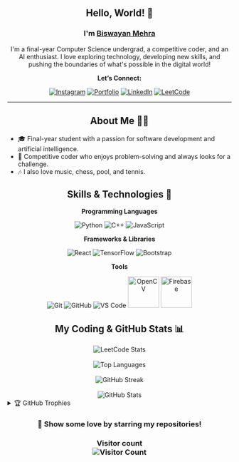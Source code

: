 <h2 align="center">Hello, World! 👋</h2>
<h3 align="center">I'm <a href="https://vercel.com/"><b>Biswayan Mehra</b></a></h3>

<p align="center">I'm a final-year Computer Science undergrad, a competitive coder, and an AI enthusiast. I love exploring technology, developing new skills, and pushing the boundaries of what's possible in the digital world!</p>

<p align="center"><strong>Let’s Connect:</strong></p>

<p align="center">
  <a href="https://www.instagram.com/biswayan.mehra/profilecard/?igsh=dmJmenZsZjVwbDQz"><img src="https://img.icons8.com/clouds/100/fa314a/instagram-new--v2.png" alt="Instagram" /></a>
  <a href="https://vercel.com/"><img src="https://img.icons8.com/clouds/100/000000/link.png" alt="Portfolio" /></a>
  <a href="https://www.linkedin.com/in/biswayan-mehra/"><img src="https://img.icons8.com/clouds/100/linkedin.png" alt="LinkedIn" /></a>
  <a href="https://leetcode.com/u/DRACODER"><img src="https://img.icons8.com/external-tal-revivo-shadow-tal-revivo/70/external-level-up-your-coding-skills-and-quickly-land-a-job-logo-shadow-tal-revivo.png" alt="LeetCode" /></a>
</p>

<hr />

<h2 align="center">About Me 🧑‍💻</h2>

- 🎓 Final-year student with a passion for software development and artificial intelligence.
- 🧩 Competitive coder who enjoys problem-solving and always looks for a challenge.
- 🎶 I also love music, chess, pool, and tennis.

<h2 align="center">Skills & Technologies 🚀</h2>

<div align="center">

**Programming Languages**

<p>
  <img src="https://img.icons8.com/fluency/96/null/python.png" alt="Python" />
  <img src="https://img.icons8.com/color/96/null/c-plus-plus-logo.png" alt="C++" />
  <img src="https://img.icons8.com/color/96/null/javascript--v1.png" alt="JavaScript" />
</p>

**Frameworks & Libraries**

<p>
  <img src="https://img.icons8.com/plasticine/100/000000/react.png" alt="React" />
  <img src="https://img.icons8.com/color/96/000000/tensorflow.png" alt="TensorFlow" />
  <img src="https://img.icons8.com/color/96/null/bootstrap.png" alt="Bootstrap" />
</p>

**Tools**

<p>
  <img src="https://img.icons8.com/color/96/null/git.png" alt="Git" />
  <img src="https://img.icons8.com/plasticine/100/000000/github-squared.png" alt="GitHub" />
  <img src="https://img.icons8.com/fluency/96/null/visual-studio-code-2019.png" alt="VS Code" />
  <img src="https://upload.wikimedia.org/wikipedia/commons/thumb/3/32/OpenCV_Logo_with_text_svg_version.svg/831px-OpenCV_Logo_with_text_svg_version.svg.png" alt="OpenCV" height="70" />
  <img src="https://assets.website-files.com/5dc3b47ddc6c0c2a1af74ad0/5e181828ba9f9e92b6ebc6e7_RGB_Logomark_Color_Light_Bg.png" alt="Firebase" height="70" />
</p>

</div>

<h2 align="center">My Coding & GitHub Stats 📊</h2>

<div align="center">
  <img src="https://leetcard.jacoblin.cool/DRACODER" alt="LeetCode Stats" />
  <br><br>
  <img src="https://github-readme-stats.vercel.app/api/top-langs/?username=Biswayan-Mehra&theme=radical&layout=compact" alt="Top Languages" />
  <br><br>
  <img src="https://github-readme-streak-stats.herokuapp.com/?user=Biswayan-Mehra&theme=blue-green" alt="GitHub Streak" />
  <br><br>
  <img src="https://github-readme-stats.vercel.app/api?username=Biswayan-Mehra&show_icons=true&theme=blue-green" alt="GitHub Stats" />
</div>

<details>
<summary>🏆 GitHub Trophies</summary>
<div align="center">
  <img src="https://github-profile-trophy.vercel.app/?username=Biswayan-Mehra&theme=dracula" alt="Biswayan's Github Trophy" />
</div>
</details>

<h3 align="center">🌟 Show some love by starring my repositories!</h3>
<h3 align="center">
  Visitor count <br>
  <img src="https://profile-counter.glitch.me/Biswayan-Mehra/count.svg" alt="Visitor Count" />
</h3>
